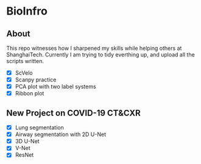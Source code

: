 # BioInfro
## About
This repo witnesses how I sharpened my skills while helping others at ShanghaiTech. 
Currently I am trying to tidy everthing up, and upload all the scripts written.
- [x] ScVelo 
- [x] Scanpy practice
- [x] PCA plot with two label systems
- [x] Ribbon plot 
## New Project on COVID-19 CT&CXR 
- [x] Lung segmentation
- [x] Airway segmentation with 2D U-Net 
- [x] 3D U-Net
- [x] V-Net
- [x] ResNet
